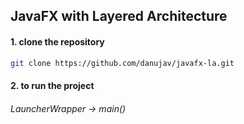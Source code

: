 ## JavaFX with Layered Architecture

#### 1. clone the repository
```sh 
git clone https://github.com/danujav/javafx-la.git
```

#### 2. to run the project

###### LauncherWrapper -> main() 